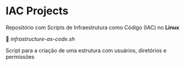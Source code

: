 # IAC Projects
Repositório com Scripts de Infraestrutura como Código (IAC) no **Linux**

:symbols: *infrastructure-as-code.sh*

Script para a criação de uma estrutura com usuários, diretórios e permissões
